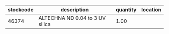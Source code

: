|stockcode|description|quantity|location|
|---------|-----------|--------|--------|
|46374|ALTECHNA ND 0.04 to 3 UV silica|1.00||
